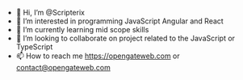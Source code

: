 - 👋 Hi, I’m @Scripterix
- 👀 I’m interested in programming JavaScript Angular and React
- 🌱 I’m currently learning mid scope skills
- 💞️ I’m looking to collaborate on project related to the JavaScript or TypeScript
- 📫 How to reach me https://opengateweb.com or contact@opengateweb.com

<!---
Scripterix/Scripterix is a ✨ special ✨ repository because its `README.md` (this file) appears on your GitHub profile.
You can click the Preview link to take a look at your changes.
--->
